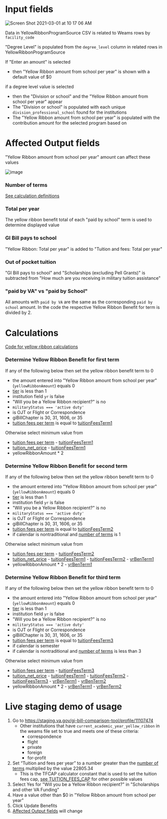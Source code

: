 # Input fields
![Screen Shot 2021-03-01 at 10 17 06 AM](https://user-images.githubusercontent.com/1094999/109517479-52931580-7a77-11eb-9c9f-e7ce58c620ae.png)

Data in YellowRibbonProgramSource CSV is related to Weams rows by `facility_code`

"Degree Level" is populated from the `degree_level` column in related rows in YellowRibbonProgramSource

If "Enter an amount" is selected

- then "Yellow Ribbon amount from school per year" is shown with a default value of $0

if a degree level value is selected 

- then the "Division or school" and the "Yellow Ribbon amount from school per year" appear
- The "Division or school" is populated with each unique `division_professional_school` found for the institutions
- The "Yellow Ribbon amount from school per year" is populated with the contribution amount for the selected program based on 

# Affected Output fields
"Yellow Ribbon amount from school per year" amount can affect these values

![image](https://user-images.githubusercontent.com/1094999/109347886-cfd54500-7841-11eb-8e96-f45c90233c5d.png)
### Number of terms
[See calculation definitions](calculation-definitions.md#number_of_terms)

### Total per year
The yellow ribbon benefit total of each "paid by school" term is used to determine displayed value

### GI Bill pays to school
"Yellow Ribbon: Total per year" is added to "Tuition and fees: Total per year"

### Out of pocket tuition
"GI Bill pays to school" and "Scholarships (excluding Pell Grants)" is subtracted from "How much are you receiving in military tuition assistance"

### "paid by VA" vs "paid by School"
All amounts with `paid by VA` are the same as the corresponding `paid by school` amount. In the code the respective Yellow Ribbon Benefit for term is divided by 2.

# Calculations

[Code for yellow ribbon calculations](https://github.com/department-of-veterans-affairs/vets-website/blob/master/src/applications/gi/selectors/calculator.js#L388)

### Determine Yellow Ribbon Benefit for first term
If any of the following below then set the yellow ribbon benefit term to 0
 - the amount entered into "Yellow Ribbon amount from school per year" (`yellowRibbonAmount`) equals 0
 - [tier](calculation-definitions.md#tier) is less than 1
 - institution field `yr` is false
 - "Will you be a Yellow Ribbon recipient?" is no
 -  `militaryStatus === 'active duty'`
 -  is OJT or Flight or Correspondence
 -  giBillChapter is 30, 31, 1606, or 35
 -  [tuition fees per term](calculation-definitions.md#tuition_fees_per_term) is equal to [tuitionFeesTerm1](calculation-definitions.md#tuition_fees_per_term_1)

Otherwise select minimum value from
- [tuition fees per term](calculation-definitions.md#tuition_fees_per_term) - [tuitionFeesTerm1](calculation-definitions.md#tuition_fees_per_term_1)
- [tuition_net_price](calculation-definitions.md#tuition_net_price) - [tuitionFeesTerm1](calculation-definitions.md#tuition_fees_per_term_1)
- yellowRibbonAmount * 2

### Determine Yellow Ribbon Benefit for second term
If any of the following below then set the yellow ribbon benefit term to 0
 - the amount entered into "Yellow Ribbon amount from school per year" (`yellowRibbonAmount`) equals 0
 - [tier](calculation-definitions.md#tier) is less than 1
 - institution field `yr` is false
 - "Will you be a Yellow Ribbon recipient?" is no
 -  `militaryStatus === 'active duty'`
 -  is OJT or Flight or Correspondence
 -  giBillChapter is 30, 31, 1606, or 35
 -  [tuition fees per term](calculation-definitions.md#tuition_fees_per_term) is equal to [tuitionFeesTerm2](calculation-definitions.md#tuition_fees_per_term_2)
 -  if calendar is nontraditional and [number of terms](calculation-definitions.md#number_of_terms) is 1

Otherwise select minimum value from
- [tuition fees per term](calculation-definitions.md#tuition_fees_per_term) - [tuitionFeesTerm2](calculation-definitions.md#tuition_fees_per_term_2)
- [tuition_net_price](calculation-definitions.md#tuition_net_price) - [tuitionFeesTerm1](calculation-definitions.md#tuition_fees_per_term_1) - [tuitionFeesTerm2](calculation-definitions.md#tuition_fees_per_term_2) - [yrBenTerm1](#Determine-Yellow-Ribbon-Benefit-for-first-term)
- yellowRibbonAmount * 2 - [yrBenTerm1](#Determine-Yellow-Ribbon-Benefit-for-first-term)


### Determine Yellow Ribbon Benefit for third term
If any of the following below then set the yellow ribbon benefit term to 0
 - the amount entered into "Yellow Ribbon amount from school per year" (`yellowRibbonAmount`) equals 0
 - [tier](calculation-definitions.md#tier) is less than 1
 - institution field `yr` is false
 - "Will you be a Yellow Ribbon recipient?" is no
 -  `militaryStatus === 'active duty'`
 -  is OJT or Flight or Correspondence
 -  giBillChapter is 30, 31, 1606, or 35
 -  [tuition fees per term](calculation-definitions.md#tuition_fees_per_term) is equal to [tuitionFeesTerm3](calculation-definitions.md#tuition_fees_per_term_3)
 -  if calendar is semester
 -  if calendar is nontraditional and [number of terms](calculation-definitions.md#number_of_terms) is less than 3



Otherwise select minimum value from
- [tuition fees per term](calculation-definitions.md#tuition_fees_per_term) - [tuitionFeesTerm3](calculation-definitions.md#tuition_fees_per_term_3)
- [tuition_net_price](calculation-definitions.md#tuition_net_price) - [tuitionFeesTerm1](calculation-definitions.md#tuition_fees_per_term_1) - [tuitionFeesTerm2](calculation-definitions.md#tuition_fees_per_term_2) - [tuitionFeesTerm3](calculation-definitions.md#tuition_fees_per_term_3) - [yrBenTerm1](#Determine-Yellow-Ribbon-Benefit-for-first-term) - [yrBenTerm2](#Determine-Yellow-Ribbon-Benefit-for-second-term)
- yellowRibbonAmount * 2 - [yrBenTerm1](#Determine-Yellow-Ribbon-Benefit-for-first-term) - [yrBenTerm2](#Determine-Yellow-Ribbon-Benefit-for-second-term)

# Live staging demo of usage
1. Go to https://staging.va.gov/gi-bill-comparison-tool/profile/11107474 
    - Other institutions that have `current_academic_year_yellow_ribbon` in the weams file set to true and meets one of these criteria:
      - correspondence 
      - flight
      - private
      - foreign 
      - for-profit
2. Set “Tuition and fees per year” to a number greater than the [number of terms](calculation-definitions.md#number_of_terms) multiplied by the value 22805.34 
    - This is the TFCAP calculator constant that is used to set the tuition fees cap, [see TUITION_FEES_CAP](calculation-definitions.md#tuition_fees_cap) for other possible values
3. Select Yes for "Will you be a Yellow Ribbon recipient?" in "Scholarships and other VA Funding"
4. Have a value other than $0 in "Yellow Ribbon amount from school per year"
5. Click Update Benefits
6. [Affected Output fields](#affected-output-fields) will change
